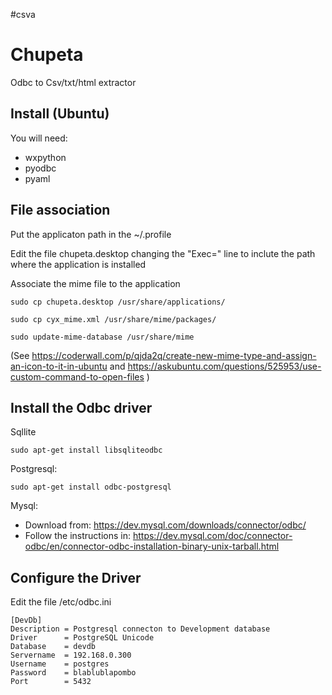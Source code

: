 #csva

Chupeta
=======

Odbc to Csv/txt/html extractor

Install (Ubuntu)
----------------

You will need:
* wxpython
* pyodbc 
* pyaml

File association
----------------

Put the applicaton path in the ~/.profile

Edit the file chupeta.desktop changing the "Exec=" line to inclute the path where the application is installed

Associate the mime file to the application

```
sudo cp chupeta.desktop /usr/share/applications/

sudo cp cyx_mime.xml /usr/share/mime/packages/

sudo update-mime-database /usr/share/mime

```


(See https://coderwall.com/p/qjda2q/create-new-mime-type-and-assign-an-icon-to-it-in-ubuntu
 and https://askubuntu.com/questions/525953/use-custom-command-to-open-files
)



Install the Odbc driver
-----------------------

Sqllite

```
sudo apt-get install libsqliteodbc

```

Postgresql: 
```
sudo apt-get install odbc-postgresql
```


Mysql:

   * Download from: https://dev.mysql.com/downloads/connector/odbc/
   * Follow the instructions in: https://dev.mysql.com/doc/connector-odbc/en/connector-odbc-installation-binary-unix-tarball.html
   
   
Configure the Driver
--------------------


Edit the file /etc/odbc.ini

```
[DevDb]
Description	= Postgresql connecton to Development database
Driver		= PostgreSQL Unicode
Database	= devdb
Servername	= 192.168.0.300
Username	= postgres
Password	= blablublapombo
Port		= 5432
```

